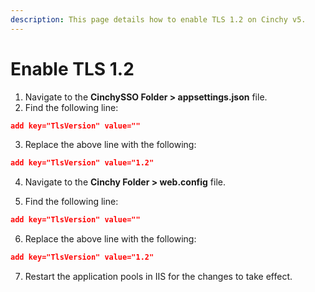 ```yaml
---
description: This page details how to enable TLS 1.2 on Cinchy v5.
---
```


# Enable TLS 1.2

1. Navigate to the **CinchySSO Folder > appsettings.json** file.
2. Find the following line:

```json
add key="TlsVersion" value=""
```

3. Replace the above line with the following:

```json
add key="TlsVersion" value="1.2"
```

4. Navigate to the **Cinchy Folder > web.config** file.

5. Find the following line:

```json
add key="TlsVersion" value=""
```

6. Replace the above line with the following:

```json
add key="TlsVersion" value="1.2" 
```

7. Restart the application pools in IIS for the changes to take effect.
